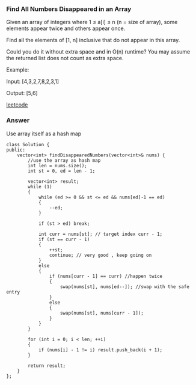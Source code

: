 ### Find All Numbers Disappeared in an Array
Given an array of integers where 1 ≤ a[i] ≤ n (n = size of array), some elements appear twice and others appear once.

Find all the elements of [1, n] inclusive that do not appear in this array.

Could you do it without extra space and in O(n) runtime? You may assume the returned list does not count as extra space.

Example:

Input:
[4,3,2,7,8,2,3,1]

Output:
[5,6]

[leetcode](https://leetcode.com/problems/find-all-numbers-disappeared-in-an-array/description/)

### Answer
Use array itself as a hash map

	class Solution {
	public:
	    vector<int> findDisappearedNumbers(vector<int>& nums) {
	        //use the array as hash map
	        int len = nums.size();
	        int st = 0, ed = len - 1;
	        
	        vector<int> result;
	        while (1)
	        {
	            while (ed >= 0 && st <= ed && nums[ed]-1 == ed)
	            {
	                --ed;
	            }
	            
	            if (st > ed) break;
	            
	            int curr = nums[st]; // target index curr - 1;
	            if (st == curr - 1) 
	            {
	                ++st;
	                continue; // very good , keep going on
	            }
	            else
	            {
	                if (nums[curr - 1] == curr) //happen twice
	                {
	                    swap(nums[st], nums[ed--]); //swap with the safe entry
	                }
	                else
	                {
	                    swap(nums[st], nums[curr - 1]);
	                }
	            }
	        }
	                
	        for (int i = 0; i < len; ++i)
	        {
	            if (nums[i] - 1 != i) result.push_back(i + 1);
	        }
	        
	        return result;
	    }
	};
